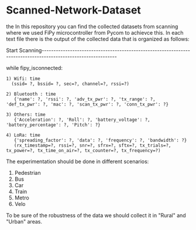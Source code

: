 # Scanned-Network-Dataset
the 
In this repository you can find the collected datasets from scanning where we used FiPy microcontroller from Pycom to achievce this.
In each text file there is the output of the collected data that is organized as follows:


Start Scanning--------------------------------------------------------------------------------------------------------------

while fipy_isconnected:

    1) Wifi: time
      (ssid= ?, bssid= ?, sec=?, channel=?, rssi=?)

    2) Bluetooth : time
       {'name': ?, 'rssi': ?, 'adv_tx_pwr': ?, 'tx_range': ?, 'def_tx_pwr': ?, 'mac': ?, 'scan_tx_pwr': ?, 'conn_tx_pwr': ?}

    3) Others: time 
       {'Acceleration': ?, 'Roll': ?, 'battery_voltage': ?, 'battery_percentage': ?, 'Pitch': ?}

    4) LoRa: time
       {'spreading_factor': ?, 'data': ?, 'frequency': ?, 'bandwidth': ?}
       (rx_timestamp=?, rssi=?, snr=?, sfrx=?, sftx=?, tx_trials=?, tx_power=?, tx_time_on_air=?, tx_counter=?, tx_frequency=?)



The experimentation should be done in different scenarios:
1) Pedestrian
2) Bus
3) Car
4) Train
5) Metro
6) Velo

To be sure of the robustness of the data we should collect it in "Rural" and "Urban" areas.
